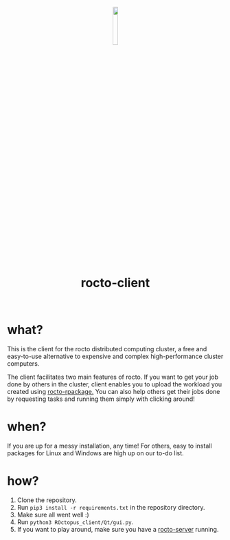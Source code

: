 <p align="center">
  <img src="https://raw.githubusercontent.com/roctoproject/rocto-server/master/rocto-icon.png" width="15%"></img>
  <h1 align="center">rocto-client</h1>
</p>
<br/>

# what?
This is the client for the rocto distributed computing cluster, a free and easy-to-use alternative to expensive and complex high-performance cluster computers.

The client facilitates two main features of rocto. If you want to get your job done by others in the cluster, client enables you to upload the workload you created using [rocto-rpackage.](https://github.com/roctoproject/rocto-rpackage) You can also help others get their jobs done by requesting tasks and running them simply with clicking around!

# when?

If you are up for a messy installation, any time! For others, easy to install packages for Linux and Windows are high up on our to-do list.

# how?

1. Clone the repository.
2. Run `pip3 install -r requirements.txt` in the repository directory.
3. Make sure all went well :)
4. Run `python3 ROctopus_client/Qt/gui.py`.
5. If you want to play around, make sure you have a [rocto-server](https://github.com/roctoproject/rocto-server) running.
